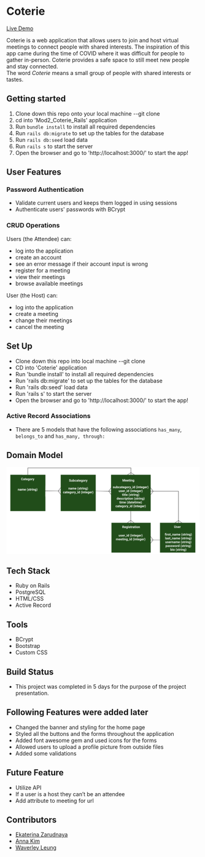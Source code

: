 # Coterie
[Live Demo](https://coterie-rails-app.herokuapp.com/)  

Coterie is a web application that allows users to join and host virtual meetings to connect people with shared interests.
The inspiration of this app came during the time of COVID where it was difficult for people to gather in-person. Coterie provides a safe space to still meet new people and stay connected.  
The word *Coterie* means a small group of people with shared interests or tastes.

## Getting started
1. Clone down this repo onto your local machine --git clone
2. cd into 'Mod2_Coterie_Rails' application
3. Run ```bundle install``` to install all required dependencies
4. Run ```rails db:migrate``` to set up the tables for the database
5. Run ```rails db:seed``` load data
6. Run ```rails s``` to start the server
7. Open the browser and go to 'http://localhost:3000/' to start the app!

## User Features

### Password Authentication
 * Validate current users and keeps them logged in using sessions
 * Authenticate users' passwords with BCrypt

### CRUD Operations
 Users (the Attendee) can:
  * log into the application
  * create an account
  * see an error message if their account input is wrong
  * register for a meeting
  * view their meetings
  * browse available meetings

 User (the Host) can:
  * log into the application
  * create a meeting
  * change their meetings
  * cancel the meeting
  
## Set Up
 * Clone down this repo into local machine --git clone <git repository>
 * CD into 'Coterie' application
 * Run 'bundle install' to install all required dependencies
 * Run 'rails db:migrate' to set up the tables for the database
 * Run 'rails db:seed' load data
 * Run 'rails s' to start the server
 * Open the browser and go to 'http://localhost:3000/' to start the app!

### Active Record Associations
 * There are 5 models that have the following associations ```has_many```, ```belongs_to``` and ```has_many, through: ```

## Domain Model
<img src='./image/Coterie_ERD.png'> </img>
 
## Tech Stack
 * Ruby on Rails
 * PostgreSQL
 * HTML/CSS
 * Active Record

## Tools
 * BCrypt
 * Bootstrap
 * Custom CSS

## Build Status
 * This project was completed in 5 days for the purpose of the project presentation.

## Following Features were added later
 * Changed the banner and styling for the home page
 * Styled all the buttons and the forms throughout the application
 * Added font awesome gem and used icons for the forms
 * Allowed users to upload a profile picture from outside files
 * Added some validations

## Future Feature
 * Utilize API
 * If a user is a host they can’t be an attendee
 * Add attribute to meeting for url

## Contributors
 * [Ekaterina Zarudnaya](https://github.com/Elronia)
 * [Anna Kim](https://github.com/iannakim)
 * [Waverley Leung](https://github.com/wlcreate)
 

